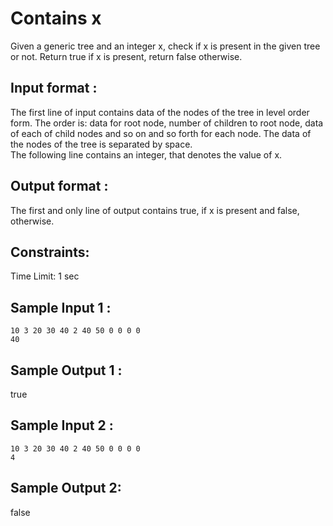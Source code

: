 # Contains x

Given a generic tree and an integer x, check if x is present in the given tree or not. Return true if x is present, return false otherwise.  
## Input format :

The first line of input contains data of the nodes of the tree in level order form. The order is: data for root node, number of children to root node, data of each of child nodes and so on and so forth for each node. The data of the nodes of the tree is separated by space.    
The following line contains an integer, that denotes the value of x.  
 
## Output format :

The first and only line of output contains true, if x is present and false, otherwise.  

## Constraints:

Time Limit: 1 sec  

## Sample Input 1 :
```
10 3 20 30 40 2 40 50 0 0 0 0
40 
```
## Sample Output 1 :

true

## Sample Input 2 :
```
10 3 20 30 40 2 40 50 0 0 0 0
4 
```
## Sample Output 2:

false

